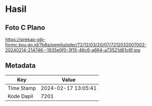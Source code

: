 # Hasil

## Foto C Plano

https://sirekap-obj-formc.kpu.go.id/7b8a/pemilu/pdpr/72/12/03/20/07/7212032007002-20240214-214746--1935e0f0-3f15-46c6-a664-a73521d61c6f.jpg


## Metadata

| Key        | Value               |
| ---------- | ------------------- |
| Time Stamp | 2024-02-17 13:05:41 |
| Kode Dapil | 7201                |



